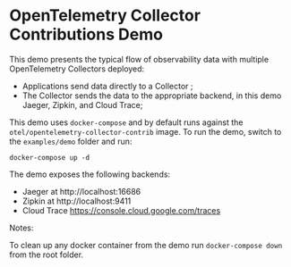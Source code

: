 # OpenTelemetry Collector Contributions Demo 

This demo presents the typical flow of observability data with multiple
OpenTelemetry Collectors deployed:

- Applications send data directly to a Collector ;
- The Collector sends the data to the appropriate backend, in this demo
 Jaeger, Zipkin, and Cloud Trace;

This demo uses `docker-compose` and by default runs against the 
`otel/opentelemetry-collector-contrib` image. To run the demo, switch
to the `examples/demo` folder and run:

```shell
docker-compose up -d
```

The demo exposes the following backends:

- Jaeger at http://localhost:16686
- Zipkin at http://localhost:9411
- Cloud Trace https://console.cloud.google.com/traces

Notes:

To clean up any docker container from the demo run `docker-compose down` from 
the root folder.


